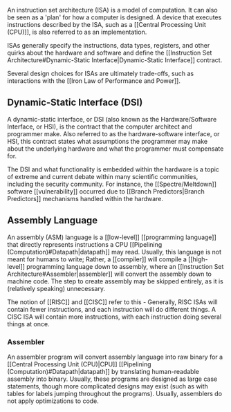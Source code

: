 An instruction set architecture (ISA) is a model of computation. It can also be seen as a 'plan' for how a computer is designed. A device that executes instructions described by the ISA, such as a [[Central Processing Unit (CPU)]], is also referred to as an implementation.

ISAs generally specify the instructions, data types, registers, and other quirks about the hardware and software and define the [[Instruction Set Architecture#Dynamic-Static Interface|Dynamic-Static Interface]] contract.

Several design choices for ISAs are ultimately trade-offs, such as interactions with the [[Iron Law of Performance and Power]].

## Dynamic-Static Interface (DSI)

A dynamic-static interface, or DSI (also known as the Hardware/Software Interface, or HSI), is the contract that the computer architect and programmer make. Also referred to as the hardware-software interface, or HSI, this contract states what assumptions the programmer may make about the underlying hardware and what the programmer must compensate for.

The DSI and what functionality is embedded within the hardware is a topic of extreme and current debate within many scientific communities, including the security community. For instance, the [[Spectre/Meltdown]] software [[vulnerability]] occurred due to [[Branch Predictors|Branch Predictors]] mechanisms handled within the hardware.

## Assembly Language

An assembly (ASM) language is a [[low-level]] [[programming language]] that directly represents instructions a CPU [[Pipelining (Computation)#Datapath|datapath]] may read. Usually, this language is not meant for humans to write; Rather, a [[compiler]] will compile a [[high-level]] programming language down to assembly, where an [[Instruction Set Architecture#Assembler|assembler]] will convert the assembly down to machine code. The step to create assembly may be skipped entirely, as it is (relatively speaking) unnecessary.

The notion of [[RISC]] and [[CISC]] refer to this - Generally, RISC ISAs will contain fewer instructions, and each instruction will do different things. A CISC ISA will contain more instructions, with each instruction doing several things at once.

### Assembler

An assembler program will convert assembly language into raw binary for a [[Central Processing Unit (CPU)|CPU]] [[Pipelining (Computation)#Datapath|datapath]] by translating human-readable assembly into binary. Usually, these programs are designed as large case statements, though more complicated designs may exist (such as with tables for labels jumping throughout the programs). Usually, assemblers do not apply optimizations to code.